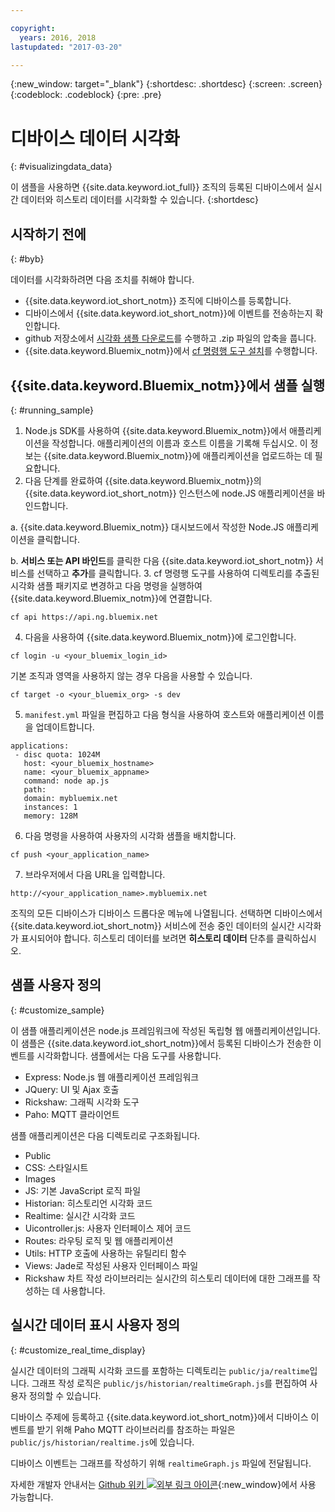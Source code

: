 ```yaml
---

copyright:
  years: 2016, 2018
lastupdated: "2017-03-20"

---
```


{:new_window: target="\_blank"}
{:shortdesc: .shortdesc}
{:screen: .screen}
{:codeblock: .codeblock}
{:pre: .pre}

# 디바이스 데이터 시각화
{: #visualizingdata_data}

이 샘플을 사용하면 {{site.data.keyword.iot_full}} 조직의 등록된 디바이스에서 실시간 데이터와 히스토리 데이터를 시각화할 수 있습니다.
{:shortdesc}

## 시작하기 전에
{: #byb}

데이터를 시각화하려면 다음 조치를 취해야 합니다.

- {{site.data.keyword.iot_short_notm}} 조직에 디바이스를 등록합니다.
- 디바이스에서 {{site.data.keyword.iot_short_notm}}에 이벤트를 전송하는지 확인합니다.
- github 저장소에서 [시각화 샘플 다운로드](https://github.com/ibm-watson-iot/rickshaw4iot/archive/master.zip)를 수행하고 .zip 파일의 압축을 풉니다.
- {{site.data.keyword.Bluemix_notm}}에서 [cf 명령행 도구 설치](https://console.bluemix.net/docs/starters/install_cli.html)를 수행합니다.

## {{site.data.keyword.Bluemix_notm}}에서 샘플 실행
{: #running_sample}

1. Node.js SDK를 사용하여 {{site.data.keyword.Bluemix_notm}}에서 애플리케이션을 작성합니다. 애플리케이션의 이름과 호스트 이름을 기록해 두십시오. 이 정보는 {{site.data.keyword.Bluemix_notm}}에 애플리케이션을 업로드하는 데 필요합니다.
2. 다음 단계를 완료하여 {{site.data.keyword.Bluemix_notm}}의 {{site.data.keyword.iot_short_notm}} 인스턴스에 node.JS 애플리케이션을 바인드합니다.

  a. {{site.data.keyword.Bluemix_notm}} 대시보드에서 작성한 Node.JS 애플리케이션을 클릭합니다.

  b. **서비스 또는 API 바인드**를 클릭한 다음 {{site.data.keyword.iot_short_notm}} 서비스를 선택하고 **추가**를 클릭합니다.
3. cf 명령행 도구를 사용하여 디렉토리를 추출된 시각화 샘플 패키지로 변경하고 다음 명령을 실행하여 {{site.data.keyword.Bluemix_notm}}에 연결합니다.
```
cf api https://api.ng.bluemix.net
```
4. 다음을 사용하여 {{site.data.keyword.Bluemix_notm}}에 로그인합니다.
```
cf login -u <your_bluemix_login_id>
```
기본 조직과 영역을 사용하지 않는 경우 다음을 사용할 수 있습니다.
```
cf target -o <your_bluemix_org> -s dev
```

5. `manifest.yml` 파일을 편집하고 다음 형식을 사용하여 호스트와 애플리케이션 이름을 업데이트합니다.
```
applications:
 - disc quota: 1024M
   host: <your_bluemix_hostname>
   name: <your_bluemix_appname>
   command: node ap.js
   path:
   domain: mybluemix.net
   instances: 1
   memory: 128M
```
6. 다음 명령을 사용하여 사용자의 시각화 샘플을 배치합니다.
```
cf push <your_application_name>
```
7. 브라우저에서 다음 URL을 입력합니다.
```
http://<your_application_name>.mybluemix.net
```

조직의 모든 디바이스가 디바이스 드롭다운 메뉴에 나열됩니다. 선택하면 디바이스에서 {{site.data.keyword.iot_short_notm}} 서비스에 전송 중인 데이터의 실시간 시각화가 표시되어야 합니다. 히스토리 데이터를 보려면 **히스토리 데이터** 단추를 클릭하십시오.

## 샘플 사용자 정의
{: #customize_sample}

이 샘플 애플리케이션은 node.js 프레임워크에 작성된 독립형 웹 애플리케이션입니다. 이 샘플은 {{site.data.keyword.iot_short_notm}}에서 등록된 디바이스가 전송한 이벤트를 시각화합니다. 샘플에서는 다음 도구를 사용합니다.

- Express: Node.js 웹 애플리케이션 프레임워크
- JQuery: UI 및 Ajax 호출
- Rickshaw: 그래픽 시각화 도구
- Paho: MQTT 클라이언트

샘플 애플리케이션은 다음 디렉토리로 구조화됩니다.

- Public
- CSS: 스타일시트
- Images
- JS: 기본 JavaScript 로직 파일
- Historian: 히스토리언 시각화 코드
- Realtime: 실시간 시각화 코드
- Uicontroller.js: 사용자 인터페이스 제어 코드
- Routes: 라우팅 로직 및 웹 애플리케이션
- Utils: HTTP 호출에 사용하는 유틸리티 함수
- Views: Jade로 작성된 사용자 인터페이스 파일
- Rickshaw 차트 작성 라이브러리는 실시간의 히스토리 데이터에 대한 그래프를 작성하는 데 사용합니다.

## 실시간 데이터 표시 사용자 정의
{: #customize_real_time_display}

실시간 데이터의 그래픽 시각화 코드를 포함하는 디렉토리는 `public/ja/realtime`입니다. 그래프 작성 로직은 `public/js/historian/realtimeGraph.js`를 편집하여 사용자 정의할 수 있습니다.

디바이스 주제에 등록하고 {{site.data.keyword.iot_short_notm}}에서 디바이스 이벤트를 받기 위해 Paho MQTT 라이브러리를 참조하는 파일은 `public/js/historian/realtime.js`에 있습니다.

디바이스 이벤트는 그래프를 작성하기 위해 `realtimeGraph.js` 파일에 전달됩니다.

자세한 개발자 안내서는 [Github 위키 ![외부 링크 아이콘](../../icons/launch-glyph.svg "외부 링크 아이콘")](https://github.com/ibm-watson-iot/rickshaw4iot/wiki){:new_window}에서 사용 가능합니다.

